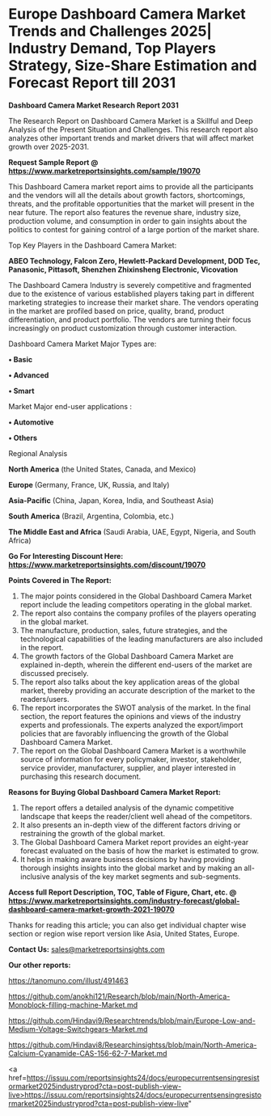 # Europe Dashboard Camera Market Trends and Challenges 2025| Industry Demand, Top Players Strategy, Size-Share Estimation and Forecast Report till 2031

<strong>Dashboard Camera Market Research Report 2031</strong>

The Research Report on Dashboard Camera Market is a Skillful and Deep Analysis of the Present Situation and Challenges. This research report also analyzes other important trends and market drivers that will affect market growth over 2025-2031.

<strong>Request Sample Report @ <a href=https://www.marketreportsinsights.com/sample/19070>https://www.marketreportsinsights.com/sample/19070</a></strong>

This Dashboard Camera market report aims to provide all the participants and the vendors will all the details about growth factors, shortcomings, threats, and the profitable opportunities that the market will present in the near future. The report also features the revenue share, industry size, production volume, and consumption in order to gain insights about the politics to contest for gaining control of a large portion of the market share.

Top Key Players in the Dashboard Camera Market:

<strong>ABEO Technology, Falcon Zero, Hewlett-Packard Development, DOD Tec, Panasonic, Pittasoft, Shenzhen Zhixinsheng Electronic, Vicovation</strong>

The Dashboard Camera Industry is severely competitive and fragmented due to the existence of various established players taking part in different marketing strategies to increase their market share. The vendors operating in the market are profiled based on price, quality, brand, product differentiation, and product portfolio. The vendors are turning their focus increasingly on product customization through customer interaction.

Dashboard Camera Market Major Types are:

<strong>• Basic

• Advanced

• Smart</strong>

Market Major end-user applications :

<strong>• Automotive

• Others</strong>

Regional Analysis

</u><strong><b>North America</b></strong> (the United States, Canada, and Mexico)

<strong><b>Europe </b></strong>(Germany, France, UK, Russia, and Italy)

<strong><b>Asia-Pacific</b></strong> (China, Japan, Korea, India, and Southeast Asia)

<strong><b>South America</b></strong> (Brazil, Argentina, Colombia, etc.)

<strong><b>The Middle East and Africa</b></strong> (Saudi Arabia, UAE, Egypt, Nigeria, and South Africa)

<strong>Go For Interesting Discount Here: <a href=https://www.marketreportsinsights.com/discount/19070>https://www.marketreportsinsights.com/discount/19070</a></strong>

<strong>Points Covered in The Report:</strong>
<ol>
  <li>The major points considered in the Global Dashboard Camera Market report include the leading competitors operating in the global market.</li>
  <li>The report also contains the company profiles of the players operating in the global market.</li>
  <li>The manufacture, production, sales, future strategies, and the technological capabilities of the leading manufacturers are also included in the report.</li>
  <li>The growth factors of the Global Dashboard Camera Market are explained in-depth, wherein the different end-users of the market are discussed precisely.</li>
  <li>The report also talks about the key application areas of the global market, thereby providing an accurate description of the market to the readers/users.</li>
  <li>The report incorporates the SWOT analysis of the market. In the final section, the report features the opinions and views of the industry experts and professionals. The experts analyzed the export/import policies that are favorably influencing the growth of the Global Dashboard Camera Market.</li>
  <li>The report on the Global Dashboard Camera Market is a worthwhile source of information for every policymaker, investor, stakeholder, service provider, manufacturer, supplier, and player interested in purchasing this research document.</li>
</ol>
<strong>Reasons for Buying Global Dashboard Camera Market Report:</strong>

<ol>
  <li>The report offers a detailed analysis of the dynamic competitive landscape that keeps the reader/client well ahead of the competitors.</li>
  <li>It also presents an in-depth view of the different factors driving or restraining the growth of the global market.</li>
  <li>The Global Dashboard Camera Market report provides an eight-year forecast evaluated on the basis of how the market is estimated to grow.</li>
  <li>It helps in making aware business decisions by having providing thorough insights insights into the global market and by making an all-inclusive analysis of the key market segments and sub-segments.</li>
</ol>
<strong>Access full Report Description, TOC, Table of Figure, Chart, etc. @ <a href=https://www.marketreportsinsights.com/industry-forecast/global-dashboard-camera-market-growth-2021-19070>https://www.marketreportsinsights.com/industry-forecast/global-dashboard-camera-market-growth-2021-19070</a></strong>


Thanks for reading this article; you can also get individual chapter wise section or region wise report version like Asia, United States, Europe.

<strong>Contact Us:</strong>
sales@marketreportsinsights.com

<strong>Our other reports:</strong>

<a href=https://tanomuno.com/illust/491463>https://tanomuno.com/illust/491463</a>

<a href=https://github.com/anokhi121/Research/blob/main/North-America-Monoblock-filling-machine-Market.md>https://github.com/anokhi121/Research/blob/main/North-America-Monoblock-filling-machine-Market.md</a>

<a href=https://github.com/Hindavi9/Researchtrends/blob/main/Europe-Low-and-Medium-Voltage-Switchgears-Market.md>https://github.com/Hindavi9/Researchtrends/blob/main/Europe-Low-and-Medium-Voltage-Switchgears-Market.md</a>

<a href=https://github.com/Hindavi8/Researchinsightss/blob/main/North-America-Calcium-Cyanamide-CAS-156-62-7-Market.md>https://github.com/Hindavi8/Researchinsightss/blob/main/North-America-Calcium-Cyanamide-CAS-156-62-7-Market.md</a>

<a href=https://issuu.com/reportsinsights24/docs/europecurrentsensingresistormarket2025industryprod?cta=post-publish-view-live>https://issuu.com/reportsinsights24/docs/europecurrentsensingresistormarket2025industryprod?cta=post-publish-view-live</a>"
